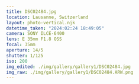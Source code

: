 ```yaml
---
title: DSC02484.jpg
location: Lausanne, Switzerland
layout: photo-vertical.njk
datetime_taken: "2024:02:24 18:49:05"
camera: SONY ILCE-6400
lens: E 35mm F1.8 OSS
focal: 35mm
aperture: 14/5
shutter: 1/125
iso: 200
img_edited: ./img/gallery/gallery1/DSC02484.jpg
img_raw: ./img/gallery/gallery1/DSC02484.ARW.png
---
```


